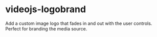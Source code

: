 videojs-logobrand
=================

Add a custom image logo that fades in and out with the user controls. Perfect for branding the media source. 
